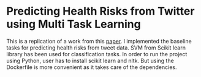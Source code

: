 # Predicting Health Risks from Twitter using Multi Task Learning

This is a replication of a work from this [paper](https://arxiv.org/pdf/1409.2195). I implemented the baseline tasks for predicting health risks from tweet data. SVM from Scikit learn library has been used for classification tasks. In order to run the project using Python, user has to install scikit learn and nltk. But using the Dockerfile is more convenient as it takes care of the dependencies. 